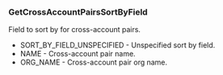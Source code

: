 ### GetCrossAccountPairsSortByField
Field to sort by for cross-account pairs.

- SORT_BY_FIELD_UNSPECIFIED - Unspecified sort by field.
- NAME - Cross-account pair name.
- ORG_NAME - Cross-account pair org name.
